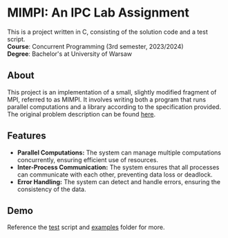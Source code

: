 # MIMPI: An IPC Lab Assignment

This is a project written in C, consisting of the solution code and a test script.  
**Course**: Concurrent Programming (3rd semester, 2023/2024)  
**Degree**: Bachelor's at University of Warsaw  

## About
This project is an implementation of a small, slightly modified fragment of MPI, referred to as MIMPI. It involves writing both a program that runs parallel computations and a library according to the specification provided. The original problem description can be found [here](assignment.md).

## Features
- **Parallel Computations:** The system can manage multiple computations concurrently, ensuring efficient use of resources.
- **Inter-Process Communication:** The system ensures that all processes can communicate with each other, preventing data loss or deadlock.
- **Error Handling:** The system can detect and handle errors, ensuring the consistency of the data.

## Demo
Reference the [test](test) script and [examples](https://github.com/Andreluss/MIMPI-an-IPC-Lab-Assignment/tree/master/examples) folder for more.
